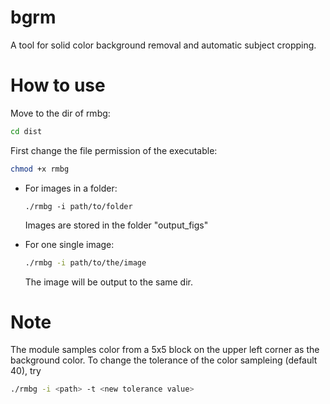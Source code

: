 # bgrm
A tool for solid color background removal and automatic subject cropping.

# How to use
Move to the dir of rmbg:
```bash
cd dist
```
First change the file permission of the executable:
```bash
chmod +x rmbg
```
* For images in a folder:
  ```
  ./rmbg -i path/to/folder
  ```
  Images are stored in the folder "output_figs"

* For one single image:
  ```bash
  ./rmbg -i path/to/the/image
  ```
  The image will be output to the same dir.

# Note
The module samples color from a 5x5 block on the upper left corner as the background color. To change the tolerance of the color sampleing (default 40), try
```bash
./rmbg -i <path> -t <new tolerance value>
```
